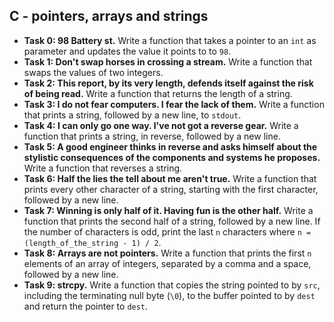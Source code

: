 ## C - pointers, arrays and strings

- **Task 0: 98 Battery st.** Write a function that takes a pointer to an `int` as parameter and updates the value it points to to `98`.
- **Task 1: Don't swap horses in crossing a stream.** Write a function that swaps the values of two integers.
- **Task 2: This report, by its very length, defends itself against the risk of being read.** Write a function that returns the length of a string.
- **Task 3: I do not fear computers. I fear the lack of them.** Write a function that prints a string, followed by a new line, to `stdout`.
- **Task 4: I can only go one way. I've not got a reverse gear.** Write a function that prints a string, in reverse, followed by a new line.
- **Task 5: A good engineer thinks in reverse and asks himself about the stylistic consequences of the components and systems he proposes.** Write a function that reverses a string.
- **Task 6: Half the lies the tell about me aren't true.** Write a function that prints every other character of a string, starting with the first character, followed by a new line.
- **Task 7: Winning is only half of it. Having fun is the other half.** Write a function that prints the second half of a string, followed by a new line. If the number of characters is odd, print the last `n` characters where `n = (length_of_the_string - 1) / 2`.
- **Task 8: Arrays are not pointers.** Write a function that prints the first `n` elements of an array of integers, separated by a comma and a space, followed by a new line.
- **Task 9: strcpy.** Write a function that copies the string pointed to by `src`, including the terminating null byte (`\0`), to the buffer pointed to by `dest` and return the pointer to `dest`.
